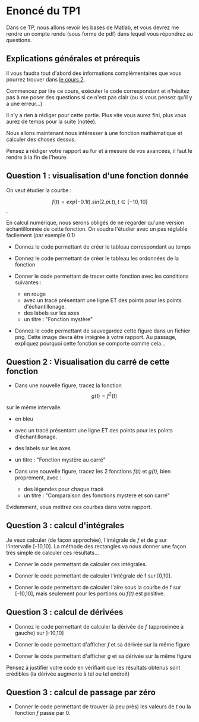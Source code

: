 <script src="https://cdn.mathjax.org/mathjax/latest/MathJax.js?config=TeX-AMS-MML_HTMLorMML" type="text/javascript"></script>

# Enoncé du TP1

Dans ce TP, nous allons revoir les bases de Matlab, et vous devrez me rendre un
compte rendu (sous forme de pdf) dans lequel vous répondrez au questions.

## Explications générales et prérequis

Il vous faudra tout d'abord des informations complémentaires que vous pourrez
trouver dans [le cours 2](../Cours/cours2.md).

Commencez par lire ce cours, exécuter le code correspondant et n'hésitez pas à
me poser des questions si ce n'est pas clair
(ou si vous pensez qu'il y a une erreur...)

Il n'y a rien à rédiger pour cette partie. Plus vite vous aurez fini, plus vous
aurez de temps pour la suite (notée).

Nous allons maintenant nous intéresser à une fonction mathématique et
calculer des choses dessus.

Pensez à rédiger votre rapport au fur et à mesure de vos avancées, il faut le
rendre à la fin de l'heure.

## Question 1 : visualisation d'une fonction donnée

On veut étudier la courbe :

$$ f(t)=exp(-0.1 t).sin(2.pi.t) , t \in [-10,10]$$.

En calcul numérique, nous serons obligés de ne regarder qu'une version
échantillonnée de cette fonction. On voudra l'étudier avec un pas réglable
facilement (par exemple 0.1)

- Donnez le code permettant de créer le tableau correspondant au temps

- Donnez le code permettant de créer le tableau les ordonnées de la fonction

- Donner le code permettant de tracer cette fonction avec les conditions
suivantes :
  - en rouge
  - avec un tracé présentant une ligne ET des points pour les points
  d'échantillonage.
  - des labels sur les axes
  - un titre : "Fonction mystère"

- Donnez le code permettant de sauvegardez cette figure dans un fichier png.
Cette image devra être intégrée à votre rapport.
Au passage, expliquez pourquoi cette fonction se comporte comme cela...

## Question 2 : Visualisation du carré de cette fonction

- Dans une nouvelle figure, tracez la fonction
$$ g(t)= f^2(t) $$

sur le même intervalle.
  - en bleu
  - avec un tracé présentant une ligne ET des points pour les points
  d'échantillonage.
  - des labels sur les axes
  - un titre : "Fonction mystère au carré"

- Dans une nouvelle figure, tracez les 2 fonctions *f(t)* et *g(t)*, bien
proprement, avec :
  - des légendes pour chaque tracé
  - un titre : "Comparaison des fonctions mystere et son carré"

Evidemment, vous mettrez ces courbes dans votre rapport.

## Question 3 : calcul d'intégrales

Je veux calculer (de façon approchée), l'intégrale de *f* et de *g* sur
l'intervalle [-10,10].
La méthode des rectangles va nous donner une façon très simple de calculer ces
résultats...

- Donner le code permettant de calculer ces intégrales.

- Donner le code permettant de calculer l'intégrale de f sur [0,10].

- Donner le code permettant de calculer l'aire sous la courbe de f sur [-10,10],
mais seulement pour les portions ou *f(t)* est positive.

## Question 3 : calcul de dérivées

- Donnez le code permettant de calculer la dérivée de *f* (approximée à gauche)
sur ]-10,10]

- Donner le code permettant d'afficher *f* et sa dérivée sur la même figure

- Donner le code permettant d'afficher *g* et sa dérivée sur la même figure

Pensez à justifier votre code en vérifiant que les résultats obtenus sont
crédibles (la dérivée augmente à tel ou tel endroit)

## Question 3 : calcul de passage par zéro

- Donner le code permettant de trouver (à peu près) les valeurs de *t* ou la
fonction *f* passe par 0.
